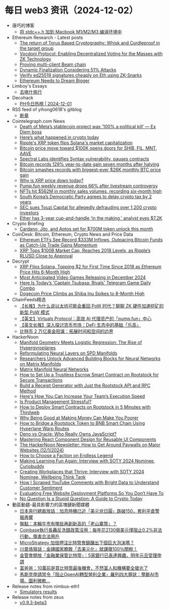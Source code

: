# 每日 web3 资讯（2024-12-02）

- 唐巧的博客
  - [将 stdc++.h 加到 Macbook M1/M2/M3 编译环境中](https://blog.devtang.com/2024/12/01/add-stdc-to-macbook-m1/)
- Ethereum Research - Latest posts
  - [The return of Torus Based Cryptography: Whisk and Curdleproof in the target group](https://ethresear.ch/t/the-return-of-torus-based-cryptography-whisk-and-curdleproof-in-the-target-group/16678#post_4)
  - [Vocdoni Protocol: Enabling Decentralized Voting for the Masses with ZK Technology](https://ethresear.ch/t/vocdoni-protocol-enabling-decentralized-voting-for-the-masses-with-zk-technology/21036#post_2)
  - [Proving multi-client Beam chain](https://ethresear.ch/t/proving-multi-client-beam-chain/21027#post_7)
  - [Dynamic Finalization Considering 51% Attacks](https://ethresear.ch/t/dynamic-finalization-considering-51-attacks/21112#post_3)
  - [Verify ed25519 signatures cheaply on Eth using ZK-Snarks](https://ethresear.ch/t/verify-ed25519-signatures-cheaply-on-eth-using-zk-snarks/13139#post_15)
  - [Ethereum Needs to Dream Bigger](https://ethresear.ch/t/ethereum-needs-to-dream-bigger/20963#post_5)
- Limboy's Essays
  - [去喀什旅行](https://limboy.me/posts/travel-to-kashi)
- Decohack
  - [PH今日热榜 | 2024-12-01](https://decohack.com/producthunt-daily-2024-12-01/)
- RSS feed of yihong0618's gitblog
  - [断章](https://github.com/yihong0618/gitblog/issues/301)
- Cointelegraph.com News
  - [Death of Meta’s stablecoin project was ‘100% a political kill’ — Ex Diem boss](https://cointelegraph.com/news/meta-failed-diem-blockchain-project-political-kill?utm_source=rss_feed&utm_medium=rss&utm_campaign=rss_partner_inbound)
  - [Here’s what happened in crypto today](https://cointelegraph.com/news/what-happened-in-crypto-today?utm_source=rss_feed&utm_medium=rss&utm_campaign=rss_partner_inbound)
  - [Ripple&#039;s XRP token flips Solana&#039;s market capitalization](https://cointelegraph.com/news/ripple-xrp-flips-solana-market-capitalization?utm_source=rss_feed&utm_medium=rss&utm_campaign=rss_partner_inbound)
  - [Bitcoin price move toward $100K opens doors for SHIB, FIL, MNT, AAVE](https://cointelegraph.com/news/bitcoin-price-move-toward-100-k0-opens-doors-for-shib-fil-mnt-aave?utm_source=rss_feed&utm_medium=rss&utm_campaign=rss_partner_inbound)
  - [Spectral Labs identifies Syntax vulnerability, pauses contracts](https://cointelegraph.com/news/spectral-labs-identifies-syntax-platform-vulnerability-pauses-contracts?utm_source=rss_feed&utm_medium=rss&utm_campaign=rss_partner_inbound)
  - [Bitcoin records 129% year-to-date gain seven months after halving](https://cointelegraph.com/news/bitcoin-records-129-gain-seven-months-after-halving?utm_source=rss_feed&utm_medium=rss&utm_campaign=rss_partner_inbound)
  - [Bitcoin smashes records with biggest-ever $26K monthly BTC price gain](https://cointelegraph.com/news/bitcoin-26k-record-monthly-btc-price-gain?utm_source=rss_feed&utm_medium=rss&utm_campaign=rss_partner_inbound)
  - [Why is XRP price down today?](https://cointelegraph.com/news/why-is-xrp-price-down-today?utm_source=rss_feed&utm_medium=rss&utm_campaign=rss_partner_inbound)
  - [Pump.fun weekly revenue drops 66% after livestream controversy](https://cointelegraph.com/news/pump-fun-revenue-dropped-66-percent-backlash?utm_source=rss_feed&utm_medium=rss&utm_campaign=rss_partner_inbound)
  - [NFTs hit $562M in monthly sales volumes, recording six-month high](https://cointelegraph.com/news/nft-monthly-sales-volume-562-million-november?utm_source=rss_feed&utm_medium=rss&utm_campaign=rss_partner_inbound)
  - [South Korea’s Democratic Party agrees to delay crypto tax by 2 years](https://cointelegraph.com/news/south-korea-crypto-tax-delay-two-years-kdp?utm_source=rss_feed&utm_medium=rss&utm_campaign=rss_partner_inbound)
  - [SEC sues Touzi Capital for allegedly defrauding over 1,200 crypto investors](https://cointelegraph.com/news/sec-touzi-capital-lawsuit-crypto-asset-mining-fund-allegations?utm_source=rss_feed&utm_medium=rss&utm_campaign=rss_partner_inbound)
  - [Ether has 3-year cup-and-handle ‘in the making,&#039; analyst eyes $7.2K](https://cointelegraph.com/news/ether-price-target-crypto-analyst-cup-and-handle-formation-chart?utm_source=rss_feed&utm_medium=rss&utm_campaign=rss_partner_inbound)
- Crypto Briefing
  - [Cardano, Jito, and Aptos set for $700M token unlock this month](https://cryptobriefing.com/crypto-token-unlocks-december/)
- CoinDesk: Bitcoin, Ethereum, Crypto News and Price Data
  - [Ethereum ETFs See Record $333M Inflows, Outpacing Bitcoin Funds as Catch-Up Trade Gains Momentum](https://www.coindesk.com/markets/2024/12/01/ethereum-etfs-see-record-333-m-inflows-outpacing-bitcoin-funds-as-catch-up-trade-gains-momentum)
  - [XRP Tops $100B Market Cap, Reaches 2018 Levels, as Ripple’s RLUSD Close to Approval](https://www.coindesk.com/markets/2024/12/01/xrp-tops-100-b-market-cap-reaches-2018-levels-as-ripple-s-rlusd-close-to-approval)
- Decrypt
  - [XRP Flips Solana, Topping $2 for First Time Since 2018 as Ethereum Price Hits 6-Month High](https://decrypt.co/294207/xrp-flips-solana-ethereum-six-month-high)
  - [Most Anticipated Video Games Releasing in December 2024](https://decrypt.co/294172/most-anticipated-video-games-december-2024)
  - [Here Is Today’s 'Captain Tsubasa: Rivals' Telegram Game Daily Combo](https://decrypt.co/resources/captain-tsubasa-rivals-telegram-game-daily-combo)
  - [Dogecoin Price Climbs as Shiba Inu Spikes to 8-Month High](https://decrypt.co/294165/dogecoin-price-climbs-shiba-inu-spikes)
- ChainFeeds精选
  - [【长推】为什么说以太坊可能会重回 PoW 时代？聊聊 ZK 硬件加速挖矿的新型 PoW 模式](https://www.chainfeeds.xyz/feed/detail/6c5cc5d9-68db-426b-9399-ceb1e387b5bc)
  - [【英文】Virtuals Protocol：高效 AI 代理资产的「pump.fun」中心](https://www.chainfeeds.xyz/feed/detail/ef80b140-2501-4501-a9a6-9ab0a62a106a)
  - [【英文长推】深入探讨货币市场：DeFi 生态中的基础「乐高」](https://www.chainfeeds.xyz/feed/detail/c6501ad4-3aa9-4dbd-8bab-051326ebca43)
  - [比特币 2 万亿美金阳谋：拓展时间和空间的边界](https://www.chainfeeds.xyz/feed/detail/fb2b1fe2-bd48-4b9d-86af-a07ed8b08460)
- HackerNoon
  - [Manifold Geometry Meets Logistic Regression: The Rise of Hypergyroplanes](https://hackernoon.com/manifold-geometry-meets-logistic-regression-the-rise-of-hypergyroplanes?source=rss)
  - [Reformulating Neural Layers on SPD Manifolds](https://hackernoon.com/reformulating-neural-layers-on-spd-manifolds?source=rss)
  - [Researchers Unlock Advanced Building Blocks for Neural Networks on Matrix Manifolds](https://hackernoon.com/researchers-unlock-advanced-building-blocks-for-neural-networks-on-matrix-manifolds?source=rss)
  - [Matrix Manifold Neural Networks](https://hackernoon.com/matrix-manifold-neural-networks?source=rss)
  - [How to Set Up a Trustless Escrow Smart Contract on Rootstock for Secure Transactions](https://hackernoon.com/how-to-set-up-a-trustless-escrow-smart-contract-on-rootstock-for-secure-transactions?source=rss)
  - [Build a Receipt Generator with Just the Rootstock API and RPC Method](https://hackernoon.com/build-a-receipt-generator-with-just-the-rootstock-api-and-rpc-method?source=rss)
  - [Here's How You Can Increase Your Team’s Execution Speed](https://hackernoon.com/heres-how-you-can-increase-your-teams-execution-speed?source=rss)
  - [Is Product Management Stressful?](https://hackernoon.com/is-product-management-stressful?source=rss)
  - [How to Deploy Smart Contracts on Rootstock in 5 Minutes with Thirdweb](https://hackernoon.com/how-to-deploy-smart-contracts-on-rootstock-in-5-minutes-with-thirdweb?source=rss)
  - [Why Being Good at Making Money Can Make You Poorer](https://hackernoon.com/why-being-good-at-making-money-can-make-you-poorer?source=rss)
  - [How to Bridge a Rootstock Token to BNB Smart Chain Using Hyperlane Warp Routes](https://hackernoon.com/how-to-bridge-a-rootstock-token-to-bnb-smart-chain-using-hyperlane-warp-routes?source=rss)
  - [Deno vs Oracle: Who Really Owns JavaScript?](https://hackernoon.com/deno-vs-oracle-who-really-owns-javascript?source=rss)
  - [Mastering React Component Design for Reusable UI Components](https://hackernoon.com/mastering-react-component-design-for-reusable-ui-components?source=rss)
  - [The HackerNoon Newsletter: How to Get Around Paywalls on Major Websites (12/1/2024)](https://hackernoon.com/12-1-2024-newsletter?source=rss)
  - [How to Choose a Faction on Endless Legend](https://hackernoon.com/how-to-choose-a-faction-on-endless-legend?source=rss)
  - [Making Learning Fun Again: Interview with SOTY 2024 Nominee, Curiobuddy](https://hackernoon.com/making-learning-fun-again-interview-with-soty-2024-nominee-curiobuddy?source=rss)
  - [Creating Workplaces that Thrive: Interview with SOTY 2024 Nominee, Wellbeing Think Tank](https://hackernoon.com/creating-workplaces-that-thrive-interview-with-soty-2024-nominee-wellbeing-think-tank?source=rss)
  - [How I Scraped YouTube Comments with Bright Data to Understand Customer Sentiment](https://hackernoon.com/how-i-scraped-youtube-comments-with-bright-data-to-understand-customer-sentiment?source=rss)
  - [Evaluating Free Website Deployment Platforms So You Don’t Have To](https://hackernoon.com/evaluating-free-website-deployment-platforms-so-you-dont-have-to?source=rss)
  - [No Question Is a Stupid Question: A Guide to Crypto Today](https://hackernoon.com/no-question-is-a-stupid-question-a-guide-to-crypto-today?source=rss)
- 動區動趨-最具影響力的區塊鏈新聞媒體
  - [日本央行總裁放話：加息時機已近「美元兌日圓」跌破150，套利平倉警報再響](https://www.blocktempo.com/bank-of-japan-chief-says-time-to-raise-interest-rates-is-near/)
  - [盤點：本輪牛市有哪些再創新高的「老山寨幣」？](https://www.blocktempo.com/taking-stock-of-the-altcoins-that-hit-new-highs-in-this-bull-market/)
  - [Coinbase執行長轟反洗錢政策沒用：每年花2130億美元僅阻止0.2%非法行動，傷害合法用戶](https://www.blocktempo.com/coinbase-ceo-questions-anti-money-laundering-policies-as-useless/)
  - [MicroStrategy 加倍押注比特幣會醞釀出下個巨大泡沫嗎？](https://www.blocktempo.com/could-microstrategy-doubling-down-on-bitcoin-create-another-giant-bubble/)
  - [川普烙狠話：金磚國家膽敢「去美元化」就課徵100％關稅！](https://www.blocktempo.com/trump-says-brics-countries-will-impose-100-tariffs-if-they-dare-to-de-dollarize/)
  - [金管會開放「金融業保管比特幣」：5家銀行已表達興趣，明年元旦受理申請](https://www.blocktempo.com/the-financial-supervisory-commission-officially-opens-the-financial-industry-to-the-custody-of-bitcoin/)
  - [富爸爸：10萬前是買比特幣最後機會，不然富人和機構要全搶光了](https://www.blocktempo.com/rich-dad-says-bitcoin-fomo-is-a-good-thing/)
  - [馬斯克申請禁令「阻止OpenAI轉型營利企業」羅列四大罪狀：壟斷AI市場、圖利微軟…](https://www.blocktempo.com/musk-files-for-injunction-to-prevent-openai-from-transforming-into-a-for-profit-enterprise/)
- Release notes from nimbus-eth1
  - [Simulators results](https://github.com/status-im/nimbus-eth1/releases/tag/sim-stat)
- Release notes from zeus
  - [v0.9.3-beta3](https://github.com/ZeusLN/zeus/releases/tag/v0.9.3-beta3)
